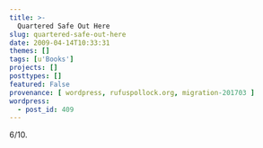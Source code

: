 ```yaml
---
title: >-
  Quartered Safe Out Here
slug: quartered-safe-out-here
date: 2009-04-14T10:33:31
themes: []
tags: [u'Books']
projects: []
posttypes: []
featured: False
provenance: [ wordpress, rufuspollock.org, migration-201703 ]
wordpress:
  - post_id: 409
---
```


6/10.

